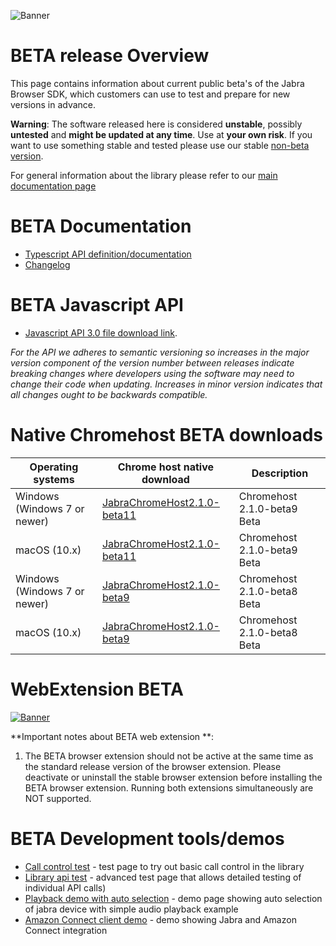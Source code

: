 ![Banner](/docs/beta-banner.png)

# BETA release Overview
This page contains information about current public beta's of the Jabra Browser SDK, which customers can use to test and prepare for new versions in advance. 

**Warning**: The software released here is considered **unstable**, possibly **untested** and **might be updated at any time**. Use at **your own risk**. If you want to use something stable and tested please use our stable [non-beta version](README.md).

For general information about the library please refer to our [main documentation page](README.md)

# BETA Documentation
* [Typescript API definition/documentation](https://gnaudio.github.io/jabra-browser-integration/JavaScriptLibrary/jabra.browser.integration-3.0.d.ts)
* [Changelog](CHANGELOG.md)

# BETA Javascript API
* [Javascript API 3.0 file download link](https://gnaudio.github.io/jabra-browser-integration/JavaScriptLibrary/jabra.browser.integration-3.0.js).

*For the API we adheres to semantic versioning
so increases in the major version component of the version number between releases indicate breaking changes where developers using the software
may need to change their code when updating. Increases in minor version indicates that all changes ought to be backwards compatible.*

# Native Chromehost BETA downloads
| Operating systems             | Chrome host native download             | Description                             |
| ----------------------------- | --------------------------------------- | --------------------------------------- |
| Windows (Windows 7 or newer)  | [JabraChromeHost2.1.0-beta11](https://github.com/gnaudio/gnaudio.github.io/raw/master/jabra-browser-integration/download/JabraChromeHost2.1.0-beta11.msi) | Chromehost 2.1.0-beta9 Beta |
| macOS (10.x)                  | [JabraChromeHost2.1.0-beta11](https://github.com/gnaudio/gnaudio.github.io/raw/master/jabra-browser-integration/download/JabraChromeHost2.1.0-beta11.dmg) | Chromehost 2.1.0-beta9 Beta |
| Windows (Windows 7 or newer)  | [JabraChromeHost2.1.0-beta9](https://github.com/gnaudio/gnaudio.github.io/raw/master/jabra-browser-integration/download/JabraChromeHost2.1.0-beta9.msi) | Chromehost 2.1.0-beta8 Beta |
| macOS (10.x)                  | [JabraChromeHost2.1.0-beta9](https://github.com/gnaudio/gnaudio.github.io/raw/master/jabra-browser-integration/download/JabraChromeHost2.1.0-beta9.dmg) | Chromehost 2.1.0-beta8 Beta |

# WebExtension BETA
[![Banner](/docs/ChromeWebStoreBadge.png)](https://chrome.google.com/webstore/detail/jabra-browser-integration/igcbbdnhomedfadljgcmcfpdcoonihfe)

**Important notes about BETA web extension **: 
1. The BETA browser extension should not be active at the same time as the standard release version of the browser extension. Please deactivate or uninstall the stable browser extension before installing the BETA browser extension. Running both extensions simultaneously are NOT supported.

# BETA Development tools/demos
* [Call control test](https://gnaudio.github.io/jabra-browser-integration/beta/development/) - test page to try out basic call control in the library
* [Library api test](https://gnaudio.github.io/jabra-browser-integration/beta/test/) - advanced test page that allows detailed testing of individual API calls)
* [Playback demo with auto selection](https://gnaudio.github.io/jabra-browser-integration/beta/playback/) - demo page showing auto selection of jabra device with simple audio playback example
* [Amazon Connect client demo](https://gnaudio.github.io/jabra-browser-integration/beta/amazonconnectclient/) - demo showing Jabra and Amazon Connect integration
